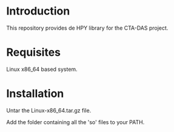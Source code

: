 
# Introduction

This repository provides de HPY library for the CTA-DAS project.

# Requisites

Linux x86_64 based system.

# Installation

Untar the Linux-x86_64.tar.gz file. 

Add the folder containing all the 'so' files to your PATH.